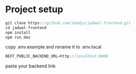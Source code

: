 # Project setup
```js
git clone https://github.com/imadys/jadwal-frontend.git
cd jadwal-frontend
npm install
npm run dev
```
copy .env.example and rename it to .env.local
```js
NEXT_PUBLIC_BACKEND_URL=http://localhost:8000
```
paste your backend link
